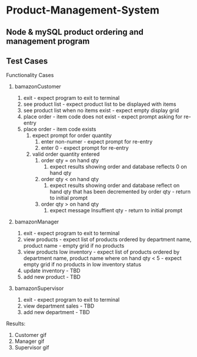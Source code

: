 # Product-Management-System

## Node  & mySQL product ordering and management program

## Test Cases

Functionality Cases
1. bamazonCustomer

    1. exit	- expect program to exit to terminal
    2. see product list - expect product list to be displayed with items
    3. see product list when no items exist - expect empty display grid
    4. place order - item code does not exist - expect prompt asking for re-entry
    5. place order - item code exists
        1. expect prompt for order quantity
            1. enter non-numer - expect prompt for re-entry
            2. enter 0 - expect prompt for re-entry
        2. valid order quantity entered
            1. order qty = on hand qty
                1. expect results showing order  and database reflects 0 on hand qty
            2. order qty < on hand qty
                1. expect results showing order and database reflect on hand qty that has been decremented by order qty - return to initial prompt
            3. order qty > on hand qty
                1. expect message Insuffient qty - return to initial prompt

2. bamazonManager

    1. exit	- expect program to exit to terminal
    2. view products - expect list of products ordered by department name, product name - empty grid if no products
    3. view products low inventory - expect list of products ordered by department name, product name where on hand qty < 5 - expect empty grid if no products in low inventory status
    4. update inventory - TBD
    5. add new product - TBD

3. bamazonSupervisor

    1. exit	- expect program to exit to terminal
    2. view department sales - TBD
    3. add new department - TBD

    

Results:   

1. Customer gif
2. Manager gif
3. Supervisor gif